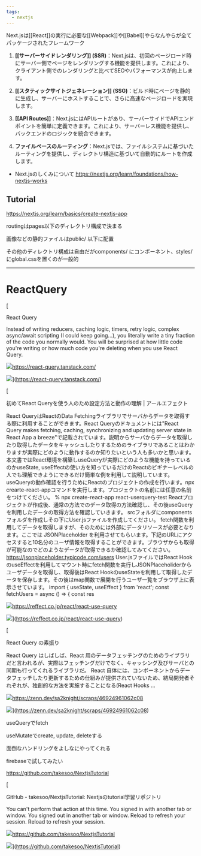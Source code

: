 ```yaml
---
tags:
  - nextjs
---
```

Next.jsは[[React]]の実行に必要な[[Webpack]]や[[Babel]]やらなんやらが全てパッケージされたフレームワーク

1. **[[サーバーサイドレンダリング]] (SSR)**：Next.jsは、初回のページロード時にサーバー側でページをレンダリングする機能を提供します。これにより、クライアント側でのレンダリングと比べてSEOやパフォーマンスが向上します。

2. **[[スタティックサイトジェネレーション]] (SSG)**：ビルド時にページを静的に生成し、サーバーにホストすることで、さらに高速なページロードを実現します。

3. **[[API Routes]]**：Next.jsにはAPIルートがあり、サーバーサイドでAPIエンドポイントを簡単に定義できます。これにより、サーバーレス機能を提供し、バックエンドのロジックを統合できます。

4. **ファイルベースのルーティング**：Next.jsでは、ファイルシステムに基づいたルーティングを提供し、ディレクトリ構造に基づいて自動的にルートを作成します。


- Next.jsのしくみについて
	https://nextjs.org/learn/foundations/how-nextjs-works

  

## Tutorial
https://nextjs.org/learn/basics/create-nextjs-app


  

routingはpages以下のディレクトリ構成で決まる

画像などの静的ファイルはpublic/ 以下に配置

その他のディレクトリ構成は自由だがcomponents/ にコンポーネント、styles/ にglobal.cssを置くのが一般的

  

---

  

# ReactQuery

[

React Query

Instead of writing reducers, caching logic, timers, retry logic, complex async/await scripting (I could keep going...), you literally write a tiny fraction of the code you normally would. You will be surprised at how little code you're writing or how much code you're deleting when you use React Query.

![](https://react-query.tanstack.com/_next/static/images/favicon-eed8346421218b24d8fd0fd55c2f9e35.png)https://react-query.tanstack.com/

![](https://react-query.tanstack.com/_next/static/images/react-query-og-bc3e2663a884437e074dc018c8f4e59f.png)](https://react-query.tanstack.com/)

[

初めてReact Queryを使う人のため設定方法と動作の理解 | アールエフェクト

React QueryはReactのData Fetchingライブラリでサーバからデータを取得する際に利用することができます。React Queryのドキュメントには"React Query makes fetching, caching, synchronizing and updating server state in React App a breeze"で記載されています。説明からサーバからデータを取得したり取得したデータをキャッシュしたりするためのライブラリであることはわかりますが実際にどのように動作するのか知りたいという人も多いかと思います。本文書ではReact環境を構築しuseQueryが実際にどのような機能を持っているのかuseState, useEffectの使い方を知っているだけのReactのビギナーレベルの人でも理解できようにできるだけ簡単な例を利用して説明しています。 useQueryの動作確認を行うためにReactのプロジェクトの作成を行います。npx crearte-react-appコマンドを実行します。プロジェクトの名前には任意の名前をつけてください。 % npx create-react-app react-userquery-test Reactプロジェクトが作成後、通常の方法でのデータ取得の方法確認し、その後useQueryを利用したデータの取得方法を確認していきます。 srcフォルダにcomponentsフォルダを作成しその下にUser.jsファイルを作成してください。 fetch関数を利用してデータを取得しますが、そのためには外部にデータリソースが必要となります。ここでは JSONPlaceholder を利用させてもらいます。下記のURLにアクセスすると10名分のユーザ情報を取得することができます。ブラウザからも取得が可能なのでどのようなデータが取得できるか確認してみてください。 https://jsonplaceholder.typicode.com/users User.jsファイルではReact HookのuseEffectを利用してマウント時にfetch関数を実行しJSONPlaceholiderからユーザデータを取得し、取得後はReact HookのuseStateを利用して取得したデータを保存します。その後はmap関数で展開を行うユーザ一覧をブラウザ上に表示させています。 import { useState, useEffect } from 'react'; const fetchUsers = async () => { const res

![](https://reffect.co.jp/wp/favicon.ico)https://reffect.co.jp/react/react-use-query

![](https://reffect.co.jp/wp-content/uploads/2021/06/react_query.png)](https://reffect.co.jp/react/react-use-query)

[

React Query の素振り

React Query はしばしば、React 用のデータフェッチングのためのライブラリだと言われるが、実際はフェッチングだけでなく、キャッシング及びサーバとの同期も行ってくれるライブラリだ。 React 自体には、コンポーネントからデータフェッチしたり更新するための仕組みが提供されていないため、結局開発者それぞれが、独創的な方法を実施することになる(React Hooks ...

![](https://zenn.dev/images/logo-transparent.png)https://zenn.dev/sa2knight/scraps/46924961062c08

![](https://storage.googleapis.com/zenn-user-upload/avatar/845fa75ba8.jpeg)](https://zenn.dev/sa2knight/scraps/46924961062c08)

useQueryでfetch

useMutateでcreate, update, deleteする

面倒なハンドリングをよしなにやってくれる

firebaseで試してみたい

  

  

https://github.com/takesoo/NextjsTutorial

[

GitHub - takesoo/NextjsTutorial: Nextjsのtutorial学習リポジトリ

You can't perform that action at this time. You signed in with another tab or window. You signed out in another tab or window. Reload to refresh your session. Reload to refresh your session.

![](https://github.com/favicon.ico)https://github.com/takesoo/NextjsTutorial

![](https://opengraph.githubassets.com/8a1572dffd8da70dfd231ec3695cedf4ffa4afed41b8c14a54c3566aa4fba92a/takesoo/NextjsTutorial)](https://github.com/takesoo/NextjsTutorial)